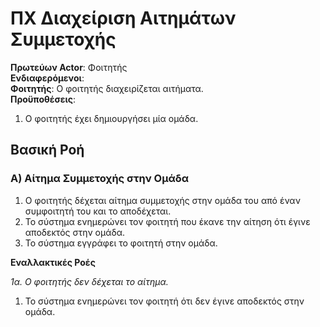 # **ΠΧ Διαχείριση Αιτημάτων Συμμετοχής**

**Πρωτεύων Actor**: Φοιτητής   
**Ενδιαφερόμενοι**:    
**Φοιτητής**: Ο φοιτητής διαχειρίζεται αιτήματα.          
**Προϋποθέσεις**:  
1. Ο φοιτητής έχει δημιουργήσει μία ομάδα.

## Βασική Ροή

### Α) Αίτημα Συμμετοχής στην Ομάδα
1. Ο φοιτητής δέχεται αίτημα συμμετοχής στην ομάδα του από έναν συμφοιτητή του και το αποδέχεται. 
2. Το σύστημα ενημερώνει τον φοιτητή που έκανε την αίτηση ότι έγινε αποδεκτός στην ομάδα.
3. Το σύστημα εγγράφει το φοιτητή στην ομάδα.

**Εναλλακτικές Ροές**

*1α. Ο φοιτητής δεν δέχεται το αίτημα.*    
1. Το σύστημα ενημερώνει τον φοιτητή ότι δεν έγινε αποδεκτός στην ομάδα.